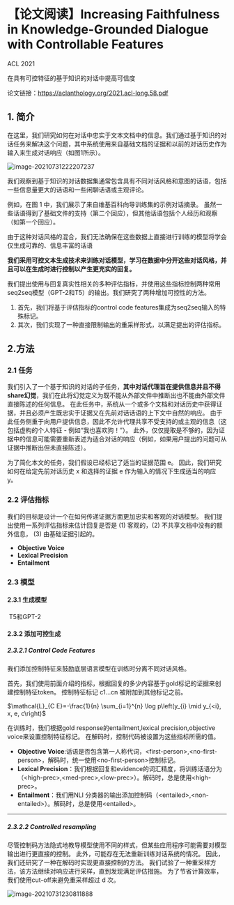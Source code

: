 # 【论文阅读】Increasing Faithfulness in Knowledge-Grounded Dialogue with Controllable Features

ACL 2021

在具有可控特征的基于知识的对话中提高可信度

论文链接：https://aclanthology.org/2021.acl-long.58.pdf

## 1. 简介

 在这里，我们研究如何在对话中忠实于文本文档中的信息。我们通过基于知识的对话任务来解决这个问题，其中系统使用来自基础文档的证据和以前的对话历史作为输入来生成对话响应（如图1所示）。

![image-20210731222207237](https://gitee.com/cao-hu/pictures/raw/master/img/image-20210731222207237.png)

我们观察到基于知识的对话数据集通常包含具有不同对话风格和意图的话语，包括一些信息量更大的话语和一些闲聊话语或主观评论。

例如，在图 1 中，我们展示了来自维基百科向导训练集的示例对话摘录。 虽然一些话语得到了基础文件的支持（第二个回应），但其他话语包括个人经历和观察（如第一个回应）。

由于这种对话风格的混合，我们无法确保在这些数据上直接进行训练的模型将学会仅生成可靠的、信息丰富的话语

**我们采用可控文本生成技术来训练对话模型，学习在数据中分开这些对话风格，并且可以在生成时进行控制以产生更充实的回复。**

我们提出使用与回复真实性相关的多种评估指标，并使用这些指标控制两种常用seq2seq模型（GPT-2和T5）的输出。我们研究了两种增加可控性的方法。

1. 首先，我们将基于评估指标的control code features集成为seq2seq输入的特殊标记。
2. 其次，我们实现了一种直接限制输出的重采样形式，以满足提出的评估指标。

## 2.方法

### 2.1 任务

我们引入了一个基于知识的对话的子任务，**其中对话代理旨在提供信息并且不得share幻觉**，我们在此将幻觉定义为既不能从外部文件中推断出也不能由外部文件直接陈述的任何信息。 在此任务中，系统从一个或多个文档和对话历史中获得证据，并且必须产生既忠实于证据又在先前对话话语的上下文中自然的响应。 由于此任务侧重于向用户提供信息，因此不允许代理共享不受支持的或主观的信息（这包括虚构的个人特征 - 例如“我也喜欢狗！”）。 此外，仅仅提取是不够的，因为证据中的信息可能需要重新表述为适合对话的响应（例如，如果用户提出的问题可从证据中推断出但未直接陈述）。

为了简化本文的任务，我们假设已经标记了适当的证据范围 e。 因此，我们研究如何在给定先前对话历史 x 和选择的证据 e 作为输入的情况下生成适当的响应 y。

### 2.2 评估指标

我们的目标是设计一个在如何传递证据方面更加忠实和客观的对话模型。 我们提出使用一系列评估指标来估计回复是否是 (1) 客观的，(2) 不共享文档中没有的额外信息， (3) 由基础证据引起的。 

+ **Objective Voice**
+ **Lexical Precision**
+ **Entailment**

### 2.3 模型

#### 2.3.1 生成模型

​	T5和GPT-2

#### 2.3.2 添加可控生成

##### 2.3.2.1 Control Code Features

我们添加控制特征来鼓励底层语言模型在训练时分离不同对话风格。 

首先，我们使用前面介绍的指标，根据回复的多少内容基于gold标记的证据来创建控制特征token。 控制特征标记 c1...cn 被附加到其他标记之前。

$\mathcal{L}_{C E}=-\frac{1}{n} \sum_{i=1}^{n} \log p\left(y_{i} \mid y_{<i}, x, e, c\right)$

在训练时，我们根据gold response的entailment,lexical precision,objective voice来设置控制特征标记。 在解码时，控制代码被设置为这些指标所需的值。

+ **Objective Voice**:话语是否包含第一人称代词，\<first-person>,\<no-first-person>，解码时，统一使用\<no-first-person>控制标记。
+ **Lexical Precision**：我们根据回复和evidence的词汇精度，将训练话语分为（\<high-prec>,\<med-prec>,\<low-prec>）。解码时，总是使用\<high-prec>。
+ **Entailment**：我们用NLI 分类器的输出添加控制码（\<entailed>,\<non-entailed>）。解码时，总是使用\<entailed>。

****

##### 2.3.2.2 Controlled resampling

尽管控制码方法隐式地教导模型使用不同的样式，但某些应用程序可能需要对模型输出进行更直接的控制。 此外，可能存在无法重新训练对话系统的情况。 因此，我们还研究了一种在解码时实现更直接控制的方法。 我们试验了一种重采样方法，该方法继续对响应进行采样，直到发现满足评估措施。 为了节省计算效率，我们使用cut-off来避免重采样超过 d 次。

![image-20210731230811888](https://gitee.com/cao-hu/pictures/raw/master/img/image-20210731230811888.png)